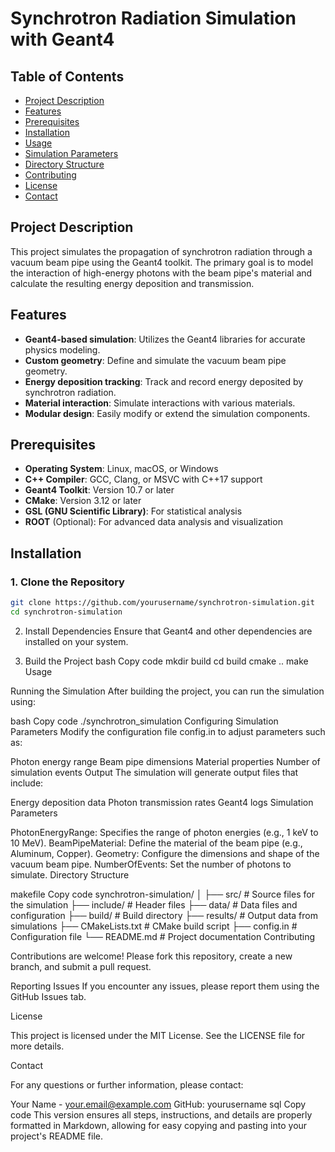 # Synchrotron Radiation Simulation with Geant4

## Table of Contents
- [Project Description](#project-description)
- [Features](#features)
- [Prerequisites](#prerequisites)
- [Installation](#installation)
- [Usage](#usage)
- [Simulation Parameters](#simulation-parameters)
- [Directory Structure](#directory-structure)
- [Contributing](#contributing)
- [License](#license)
- [Contact](#contact)

## Project Description
This project simulates the propagation of synchrotron radiation through a vacuum beam pipe using the Geant4 toolkit. The primary goal is to model the interaction of high-energy photons with the beam pipe's material and calculate the resulting energy deposition and transmission.

## Features
- **Geant4-based simulation**: Utilizes the Geant4 libraries for accurate physics modeling.
- **Custom geometry**: Define and simulate the vacuum beam pipe geometry.
- **Energy deposition tracking**: Track and record energy deposited by synchrotron radiation.
- **Material interaction**: Simulate interactions with various materials.
- **Modular design**: Easily modify or extend the simulation components.

## Prerequisites
- **Operating System**: Linux, macOS, or Windows
- **C++ Compiler**: GCC, Clang, or MSVC with C++17 support
- **Geant4 Toolkit**: Version 10.7 or later
- **CMake**: Version 3.12 or later
- **GSL (GNU Scientific Library)**: For statistical analysis
- **ROOT** (Optional): For advanced data analysis and visualization

## Installation

### 1. Clone the Repository
```bash
git clone https://github.com/yourusername/synchrotron-simulation.git
cd synchrotron-simulation
```

2. Install Dependencies
Ensure that Geant4 and other dependencies are installed on your system.

3. Build the Project
bash
Copy code
mkdir build
cd build
cmake ..
make
Usage

Running the Simulation
After building the project, you can run the simulation using:

bash
Copy code
./synchrotron_simulation
Configuring Simulation Parameters
Modify the configuration file config.in to adjust parameters such as:

Photon energy range
Beam pipe dimensions
Material properties
Number of simulation events
Output
The simulation will generate output files that include:

Energy deposition data
Photon transmission rates
Geant4 logs
Simulation Parameters

PhotonEnergyRange: Specifies the range of photon energies (e.g., 1 keV to 10 MeV).
BeamPipeMaterial: Define the material of the beam pipe (e.g., Aluminum, Copper).
Geometry: Configure the dimensions and shape of the vacuum beam pipe.
NumberOfEvents: Set the number of photons to simulate.
Directory Structure

makefile
Copy code
synchrotron-simulation/
│
├── src/                  # Source files for the simulation
├── include/              # Header files
├── data/                 # Data files and configuration
├── build/                # Build directory
├── results/              # Output data from simulations
├── CMakeLists.txt        # CMake build script
├── config.in             # Configuration file
└── README.md             # Project documentation
Contributing

Contributions are welcome! Please fork this repository, create a new branch, and submit a pull request.

Reporting Issues
If you encounter any issues, please report them using the GitHub Issues tab.

License

This project is licensed under the MIT License. See the LICENSE file for more details.

Contact

For any questions or further information, please contact:

Your Name - your.email@example.com
GitHub: yourusername
sql
Copy code
This version ensures all steps, instructions, and details are properly formatted in Markdown, allowing for easy copying and pasting into your project's README file.
